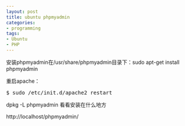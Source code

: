 ```yaml
---
layout: post
title: ubuntu phpmyadmin
categories:
- programming
tags:
- Ubuntu
- PHP
---
```


安装phpmyadmin在/usr/share/phpmyadmin目录下：sudo apt-get install phpmyadmin

重启apache：
<pre>$ sudo /etc/init.d/apache2 restart</pre>
dpkg -L phpmyadmin 看看安装在什么地方

http://localhost/phpmyadmin/
